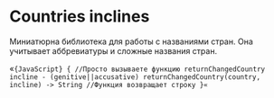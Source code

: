 # Countries inclines

Миниатюрна библиотека для работы с названиями стран. Она учитывает аббревиатуры и сложные названия стран.

«`{JavaScript} {
//Просто вызываете функцию returnChangedCountry incline - (genitive||accusative)
returnChangedCountry(country, incline) -> String
//Функция возвращает строку
}«`
